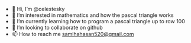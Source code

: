 - 👋 Hi, I’m @celestesky
- 👀 I’m interested in mathematics and how the pascal triangle works
- 🌱 I’m currently learning how to program a pascal triangle up to row 100
- 💞️ I’m looking to collaborate on github
- 📫 How to reach me samihahasan520@gmail.com

<!---
celestesky/celestesky is a ✨ special ✨ repository because its `README.md` (this file) appears on your GitHub profile.
You can click the Preview link to take a look at your changes.
--->
